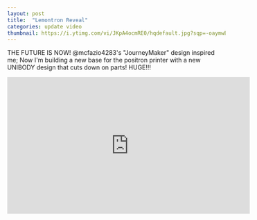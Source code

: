 ```yaml
---
layout: post
title:  "Lemontron Reveal"
categories: update video
thumbnail: https://i.ytimg.com/vi/JKpA4ocmRE0/hqdefault.jpg?sqp=-oaymwEcCNACELwBSFXyq4qpAw4IARUAAIhCGAFwAcABBg==&rs=AOn4CLD9sDh_53cezHX7XlRGXZxOnGsNzQ
---
```


THE FUTURE IS NOW! @mcfazio4283's "JourneyMaker" design inspired me; Now I'm building a new base for the positron printer with a new UNIBODY design that cuts down on parts! HUGE!!!

<iframe width="560" height="315" src="https://www.youtube.com/embed/JKpA4ocmRE0?si=c3jd8zUL7gOz1vWG" title="YouTube video player" frameborder="0" allow="accelerometer; autoplay; clipboard-write; encrypted-media; gyroscope; picture-in-picture; web-share" referrerpolicy="strict-origin-when-cross-origin" allowfullscreen></iframe>